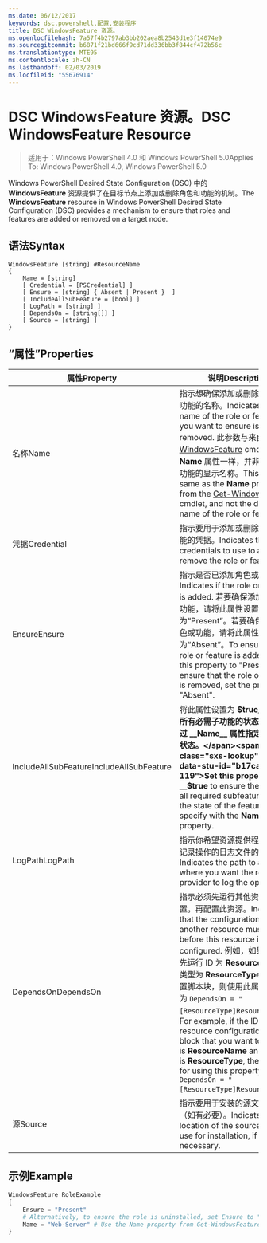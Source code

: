```yaml
---
ms.date: 06/12/2017
keywords: dsc,powershell,配置,安装程序
title: DSC WindowsFeature 资源。
ms.openlocfilehash: 7a57f4b2797ab3bb202aea8b2543d1e3f14074e9
ms.sourcegitcommit: b6871f21bd666f9cd71dd336bb3f844cf472b56c
ms.translationtype: MTE95
ms.contentlocale: zh-CN
ms.lasthandoff: 02/03/2019
ms.locfileid: "55676914"
---
```

# <a name="dsc-windowsfeature-resource"></a><span data-ttu-id="b17ca-103">DSC WindowsFeature 资源。</span><span class="sxs-lookup"><span data-stu-id="b17ca-103">DSC WindowsFeature Resource</span></span>

> <span data-ttu-id="b17ca-104">适用于：Windows PowerShell 4.0 和 Windows PowerShell 5.0</span><span class="sxs-lookup"><span data-stu-id="b17ca-104">Applies To: Windows PowerShell 4.0, Windows PowerShell 5.0</span></span>

<span data-ttu-id="b17ca-105">Windows PowerShell Desired State Configuration (DSC) 中的 **WindowsFeature** 资源提供了在目标节点上添加或删除角色和功能的机制。</span><span class="sxs-lookup"><span data-stu-id="b17ca-105">The **WindowsFeature** resource in Windows PowerShell Desired State Configuration (DSC) provides a mechanism to ensure that roles and features are added or removed on a target node.</span></span>

## <a name="syntax"></a><span data-ttu-id="b17ca-106">语法</span><span class="sxs-lookup"><span data-stu-id="b17ca-106">Syntax</span></span>

```
WindowsFeature [string] #ResourceName
{
    Name = [string]
    [ Credential = [PSCredential] ]
    [ Ensure = [string] { Absent | Present }  ]
    [ IncludeAllSubFeature = [bool] ]
    [ LogPath = [string] ]
    [ DependsOn = [string[]] ]
    [ Source = [string] ]
}
```

## <a name="properties"></a><span data-ttu-id="b17ca-107">“属性”</span><span class="sxs-lookup"><span data-stu-id="b17ca-107">Properties</span></span>

|  <span data-ttu-id="b17ca-108">属性</span><span class="sxs-lookup"><span data-stu-id="b17ca-108">Property</span></span>  |  <span data-ttu-id="b17ca-109">说明</span><span class="sxs-lookup"><span data-stu-id="b17ca-109">Description</span></span>   |
|---|---|
| <span data-ttu-id="b17ca-110">名称</span><span class="sxs-lookup"><span data-stu-id="b17ca-110">Name</span></span>| <span data-ttu-id="b17ca-111">指示想确保添加或删除的角色或功能的名称。</span><span class="sxs-lookup"><span data-stu-id="b17ca-111">Indicates the name of the role or feature that you want to ensure is added or removed.</span></span> <span data-ttu-id="b17ca-112">此参数与来自 [Get-WindowsFeature](/powershell/module/servermanager/Get-WindowsFeature) cmdlet 的 __Name__ 属性一样，并非该角色或功能的显示名称。</span><span class="sxs-lookup"><span data-stu-id="b17ca-112">This is the same as the __Name__ property from the [Get-WindowsFeature](/powershell/module/servermanager/Get-WindowsFeature) cmdlet, and not the display name of the role or feature.</span></span>|
| <span data-ttu-id="b17ca-113">凭据</span><span class="sxs-lookup"><span data-stu-id="b17ca-113">Credential</span></span>| <span data-ttu-id="b17ca-114">指示要用于添加或删除角色或功能的凭据。</span><span class="sxs-lookup"><span data-stu-id="b17ca-114">Indicates the credentials to use to add or remove the role or feature.</span></span>|
| <span data-ttu-id="b17ca-115">Ensure</span><span class="sxs-lookup"><span data-stu-id="b17ca-115">Ensure</span></span>| <span data-ttu-id="b17ca-116">指示是否已添加角色或功能。</span><span class="sxs-lookup"><span data-stu-id="b17ca-116">Indicates if the role or feature is added.</span></span> <span data-ttu-id="b17ca-117">若要确保添加了角色或功能，请将此属性设置为“Present”。若要确保删除了角色或功能，请将此属性设为“Absent”。</span><span class="sxs-lookup"><span data-stu-id="b17ca-117">To ensure that the role or feature is added, set this property to "Present" To ensure that the role or feature is removed, set the property to "Absent".</span></span>|
| <span data-ttu-id="b17ca-118">IncludeAllSubFeature</span><span class="sxs-lookup"><span data-stu-id="b17ca-118">IncludeAllSubFeature</span></span>| <span data-ttu-id="b17ca-119">将此属性设置为 __$true__ 以确保所有必需子功能的状态均为你通过 __Name__ 属性指定的功能的状态。</span><span class="sxs-lookup"><span data-stu-id="b17ca-119">Set this property to __$true__ to ensure the state of all required subfeatures with the state of the feature you specify with the __Name__ property.</span></span>|
| <span data-ttu-id="b17ca-120">LogPath</span><span class="sxs-lookup"><span data-stu-id="b17ca-120">LogPath</span></span>| <span data-ttu-id="b17ca-121">指示你希望资源提供程序在其中记录操作的日志文件的路径。</span><span class="sxs-lookup"><span data-stu-id="b17ca-121">Indicates the path to a log file where you want the resource provider to log the operation.</span></span>|
| <span data-ttu-id="b17ca-122">DependsOn</span><span class="sxs-lookup"><span data-stu-id="b17ca-122">DependsOn</span></span>| <span data-ttu-id="b17ca-123">指示必须先运行其他资源的配置，再配置此资源。</span><span class="sxs-lookup"><span data-stu-id="b17ca-123">Indicates that the configuration of another resource must run before this resource is configured.</span></span> <span data-ttu-id="b17ca-124">例如，如果你想要首先运行 ID 为 __ResourceName__、类型为 __ResourceType__ 的资源配置脚本块，则使用此属性的语法为 `DependsOn = "[ResourceType]ResourceName"`。</span><span class="sxs-lookup"><span data-stu-id="b17ca-124">For example, if the ID of the resource configuration script block that you want to run first is __ResourceName__ and its type is __ResourceType__, the syntax for using this property is `DependsOn = "[ResourceType]ResourceName"`.</span></span>|
| <span data-ttu-id="b17ca-125">源</span><span class="sxs-lookup"><span data-stu-id="b17ca-125">Source</span></span>| <span data-ttu-id="b17ca-126">指示要用于安装的源文件的位置（如有必要）。</span><span class="sxs-lookup"><span data-stu-id="b17ca-126">Indicates the location of the source file to use for installation, if necessary.</span></span>|

## <a name="example"></a><span data-ttu-id="b17ca-127">示例</span><span class="sxs-lookup"><span data-stu-id="b17ca-127">Example</span></span>
```powershell
WindowsFeature RoleExample
{
    Ensure = "Present"
    # Alternatively, to ensure the role is uninstalled, set Ensure to "Absent"
    Name = "Web-Server" # Use the Name property from Get-WindowsFeature
}
```